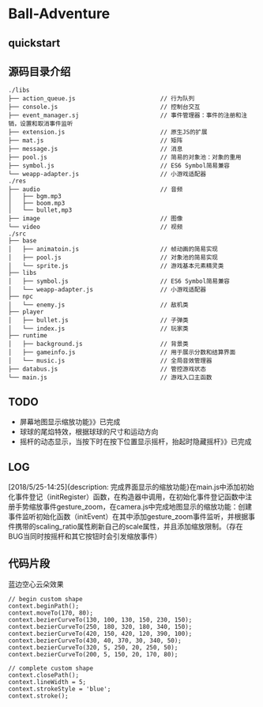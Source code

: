 # Ball-Adventure

## quickstart

## 源码目录介绍
```
./libs
├── action_queue.js                        // 行为队列
├── console.js                             // 控制台交互
├── event_manager.sj                       // 事件管理器：事件的注册和注销，设置和取消事件监听
├── extension.js                           // 原生JS的扩展
├── mat.js                                 // 矩阵
├── message.js                             // 消息
├── pool.js                                // 简易的对象池：对象的重用
├── symbol.js                              // ES6 Symbol简易兼容
└── weapp-adapter.js                       // 小游戏适配器
./res
├── audio                                  // 音频
│   ├── bgm.mp3
│   ├── boom.mp3
│   └── bullet,mp3
├── image                                  // 图像
└── video                                  // 视频
./src
├── base                                  
│   ├── animatoin.js                       // 帧动画的简易实现
│   ├── pool.js                            // 对象池的简易实现
│   └── sprite.js                          // 游戏基本元素精灵类
├── libs                                    
│   ├── symbol.js                          // ES6 Symbol简易兼容
│   └── weapp-adapter.js                   // 小游戏适配器
├── npc
│   └── enemy.js                           // 敌机类
├── player
│   ├── bullet.js                          // 子弹类
│   └── index.js                           // 玩家类
├── runtime
│   ├── background.js                      // 背景类
│   ├── gameinfo.js                        // 用于展示分数和结算界面
│   └── music.js                           // 全局音效管理器
├── databus.js                             // 管控游戏状态
└── main.js                                // 游戏入口主函数

```

## TODO
* 屏幕地图显示缩放功能》》已完成
* 球球的尾焰特效，根据球球的尺寸和运动方向
* 摇杆的动态显示，当按下时在按下位置显示摇杆，抬起时隐藏摇杆》》已完成
## LOG
[2018/5/25-14:25]{description: 完成界面显示的缩放功能}在main.js中添加初始化事件登记（initRegister）函数，在构造器中调用，在初始化事件登记函数中注册手势缩放事件gesture_zoom，在camera.js中完成地图显示的缩放功能：创建事件监听初始化函数（initEvent）在其中添加gesture_zoom事件监听，并根据事件携带的scaling_ratio属性刷新自己的scale属性，并且添加缩放限制。（存在BUG当同时按摇杆和其它按钮时会引发缩放事件）

## 代码片段

蓝边空心云朵效果
```
// begin custom shape
context.beginPath();
context.moveTo(170, 80);
context.bezierCurveTo(130, 100, 130, 150, 230, 150);
context.bezierCurveTo(250, 180, 320, 180, 340, 150);
context.bezierCurveTo(420, 150, 420, 120, 390, 100);
context.bezierCurveTo(430, 40, 370, 30, 340, 50);
context.bezierCurveTo(320, 5, 250, 20, 250, 50);
context.bezierCurveTo(200, 5, 150, 20, 170, 80);

// complete custom shape
context.closePath();
context.lineWidth = 5;
context.strokeStyle = 'blue';
context.stroke();

```



